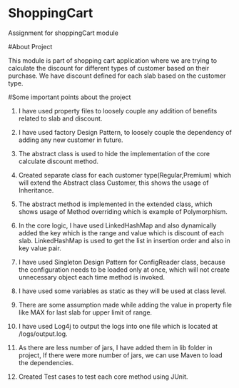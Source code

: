 # ShoppingCart
Assignment for shoppingCart module

#About Project

This module is part of shopping cart application where we are trying to 
calculate the discount for different types of customer based on their purchase. We have discount
defined for each slab based on the customer type.

#Some important points about the project

1. I have used property files to loosely couple any addition of benefits related to slab and discount.

2. I have used factory Design Pattern, to loosely couple the dependency of adding any new customer in future.

3. The abstract class is used to hide the implementation of the core calculate discount method.

4. Created separate class for each customer type(Regular,Premium) which will extend 
	the Abstract class Customer, this shows the usage of Inheritance.
	
5. The abstract method is implemented in the extended class, which shows usage of Method overriding
	which is example of Polymorphism.
	
6. In the core logic, I have used LinkedHashMap and also dynamically added the key which is the range
	and value which is discount of each slab. LinkedHashMap is used to get the list in insertion order
	and also in key value pair.
	
7. I have used Singleton Design Pattern for ConfigReader class, because the configuration 
	needs to be loaded only at once, which will not create unnecessary object each time method is invoked.
	
8. I have used some variables as static as they will be used at class level.

9. There are some assumption made while adding the value in property file like MAX for 
   last slab for upper limit of range.
	
10. I have used Log4j to output the logs into one file which is located at /logs/output.log.

11. As there are less number of jars, I have added them in lib folder in project, If there were more
	number of jars, we can use Maven to load the dependencies.

12. Created Test cases to test each core method using JUnit.
